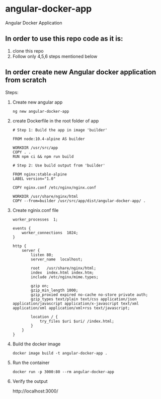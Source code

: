 # angular-docker-app
Angular Docker Application

## In order to use this repo code as it is:

1. clone this repo
2. Follow only 4,5,6 steps mentioned below


## In order create new Angular docker application from scratch

Steps:

1. Create new angular app

    `ng new angular-docker-app`

2. create Dockerfile in the root folder of app
     ```
    # Step 1: Build the app in image 'builder'

    FROM node:10.4-alpine AS builder

    WORKDIR /usr/src/app
    COPY . .
    RUN npm ci && npm run build

    # Step 2: Use build output from 'builder'

    FROM nginx:stable-alpine
    LABEL version="1.0"

    COPY nginx.conf /etc/nginx/nginx.conf

    WORKDIR /usr/share/nginx/html
    COPY --from=builder /usr/src/app/dist/angular-docker-app/ . 
    
3. Create nginix.conf file 
    ```
    worker_processes  1;
    
    events {
        worker_connections  1024;
    }
    
    http {
        server {
            listen 80;
            server_name  localhost;
    
            root   /usr/share/nginx/html;
            index  index.html index.htm;
            include /etc/nginx/mime.types;
    
            gzip on;
            gzip_min_length 1000;
            gzip_proxied expired no-cache no-store private auth;
            gzip_types text/plain text/css application/json application/javascript application/x-javascript text/xml application/xml application/xml+rss text/javascript;
    
            location / {
                try_files $uri $uri/ /index.html;
            }
        }
    }

4. Build the docker image

    ```docker image build -t angular-docker-app .```


5. Run the container 

    ```docker run -p 3000:80 --rm angular-docker-app```


6. Verify the output

    http://localhost:3000/



